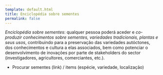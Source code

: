 ```yaml
---
template: default.html
title: Enciclopédia sobre sementes
permalink: false
---
```

*Enciclopédia sobre sementes*: qualquer pessoa poderá aceder e *co-produzir conhecimentos sobre sementes, variedades tradicionais, plantas e seus usos*, contribuindo para a preservação das variedades autóctones, dos conhecimentos e cultura a elas associados, bem como potenciar o desenvolvimento de inovações por parte de stakeholders do sector (investigadores, agricultores, comerciantes, etc.). 

- Procurar sementes (link) / items (espécie, variedade, localização)
